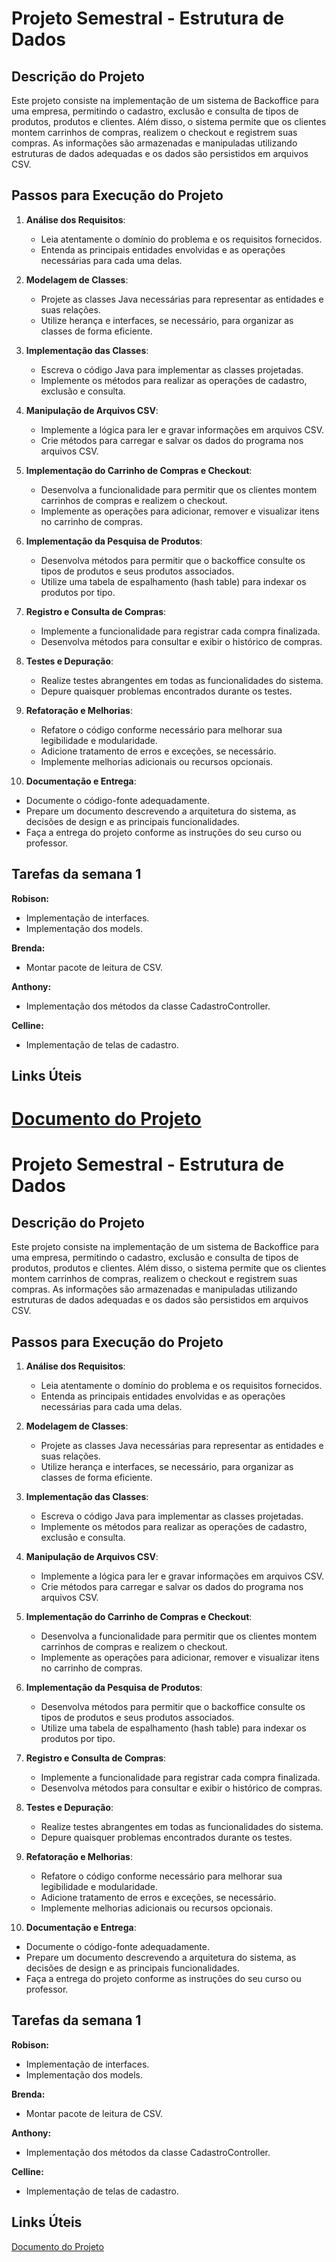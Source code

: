 
# Projeto Semestral - Estrutura de Dados

## Descrição do Projeto

Este projeto consiste na implementação de um sistema de Backoffice para uma empresa, permitindo o cadastro, exclusão e consulta de tipos de produtos, produtos e clientes. Além disso, o sistema permite que os clientes montem carrinhos de compras, realizem o checkout e registrem suas compras. As informações são armazenadas e manipuladas utilizando estruturas de dados adequadas e os dados são persistidos em arquivos CSV.

## Passos para Execução do Projeto

1. **Análise dos Requisitos**:
   - Leia atentamente o domínio do problema e os requisitos fornecidos.
   - Entenda as principais entidades envolvidas e as operações necessárias para cada uma delas.

2. **Modelagem de Classes**:
   - Projete as classes Java necessárias para representar as entidades e suas relações.
   - Utilize herança e interfaces, se necessário, para organizar as classes de forma eficiente.

3. **Implementação das Classes**:
   - Escreva o código Java para implementar as classes projetadas.
   - Implemente os métodos para realizar as operações de cadastro, exclusão e consulta.

4. **Manipulação de Arquivos CSV**:
   - Implemente a lógica para ler e gravar informações em arquivos CSV.
   - Crie métodos para carregar e salvar os dados do programa nos arquivos CSV.

5. **Implementação do Carrinho de Compras e Checkout**:
   - Desenvolva a funcionalidade para permitir que os clientes montem carrinhos de compras e realizem o checkout.
   - Implemente as operações para adicionar, remover e visualizar itens no carrinho de compras.

6. **Implementação da Pesquisa de Produtos**:
   - Desenvolva métodos para permitir que o backoffice consulte os tipos de produtos e seus produtos associados.
   - Utilize uma tabela de espalhamento (hash table) para indexar os produtos por tipo.

7. **Registro e Consulta de Compras**:
   - Implemente a funcionalidade para registrar cada compra finalizada.
   - Desenvolva métodos para consultar e exibir o histórico de compras.

8. **Testes e Depuração**:
   - Realize testes abrangentes em todas as funcionalidades do sistema.
   - Depure quaisquer problemas encontrados durante os testes.

9. **Refatoração e Melhorias**:
   - Refatore o código conforme necessário para melhorar sua legibilidade e modularidade.
   - Adicione tratamento de erros e exceções, se necessário.
   - Implemente melhorias adicionais ou recursos opcionais.

10. **Documentação e Entrega**:
   - Documente o código-fonte adequadamente.
   - Prepare um documento descrevendo a arquitetura do sistema, as decisões de design e as principais funcionalidades.
   - Faça a entrega do projeto conforme as instruções do seu curso ou professor.

## Tarefas da semana 1
**Robison:**
   - Implementação de interfaces.
   - Implementação dos models.

**Brenda:**
   - Montar pacote de leitura de CSV.

**Anthony:**
   - Implementação dos métodos da classe CadastroController.

**Celline:**
   - Implementação de telas de cadastro.

## Links Úteis
   [Documento do Projeto](https://drive.google.com/file/d/1HoB3tZRhxH5-TlB1KALZTOq1OcZcuttU/view)
=======
# Projeto Semestral - Estrutura de Dados

## Descrição do Projeto

Este projeto consiste na implementação de um sistema de Backoffice para uma empresa, permitindo o cadastro, exclusão e consulta de tipos de produtos, produtos e clientes. Além disso, o sistema permite que os clientes montem carrinhos de compras, realizem o checkout e registrem suas compras. As informações são armazenadas e manipuladas utilizando estruturas de dados adequadas e os dados são persistidos em arquivos CSV.

## Passos para Execução do Projeto

1. **Análise dos Requisitos**:
   - Leia atentamente o domínio do problema e os requisitos fornecidos.
   - Entenda as principais entidades envolvidas e as operações necessárias para cada uma delas.

2. **Modelagem de Classes**:
   - Projete as classes Java necessárias para representar as entidades e suas relações.
   - Utilize herança e interfaces, se necessário, para organizar as classes de forma eficiente.

3. **Implementação das Classes**:
   - Escreva o código Java para implementar as classes projetadas.
   - Implemente os métodos para realizar as operações de cadastro, exclusão e consulta.

4. **Manipulação de Arquivos CSV**:
   - Implemente a lógica para ler e gravar informações em arquivos CSV.
   - Crie métodos para carregar e salvar os dados do programa nos arquivos CSV.

5. **Implementação do Carrinho de Compras e Checkout**:
   - Desenvolva a funcionalidade para permitir que os clientes montem carrinhos de compras e realizem o checkout.
   - Implemente as operações para adicionar, remover e visualizar itens no carrinho de compras.

6. **Implementação da Pesquisa de Produtos**:
   - Desenvolva métodos para permitir que o backoffice consulte os tipos de produtos e seus produtos associados.
   - Utilize uma tabela de espalhamento (hash table) para indexar os produtos por tipo.

7. **Registro e Consulta de Compras**:
   - Implemente a funcionalidade para registrar cada compra finalizada.
   - Desenvolva métodos para consultar e exibir o histórico de compras.

8. **Testes e Depuração**:
   - Realize testes abrangentes em todas as funcionalidades do sistema.
   - Depure quaisquer problemas encontrados durante os testes.

9. **Refatoração e Melhorias**:
   - Refatore o código conforme necessário para melhorar sua legibilidade e modularidade.
   - Adicione tratamento de erros e exceções, se necessário.
   - Implemente melhorias adicionais ou recursos opcionais.

10. **Documentação e Entrega**:
   - Documente o código-fonte adequadamente.
   - Prepare um documento descrevendo a arquitetura do sistema, as decisões de design e as principais funcionalidades.
   - Faça a entrega do projeto conforme as instruções do seu curso ou professor.

## Tarefas da semana 1
**Robison:**
   - Implementação de interfaces.
   - Implementação dos models.

**Brenda:**
   - Montar pacote de leitura de CSV.

**Anthony:**
   - Implementação dos métodos da classe CadastroController.

**Celline:**
   - Implementação de telas de cadastro.

## Links Úteis
   [Documento do Projeto](https://drive.google.com/file/d/1HoB3tZRhxH5-TlB1KALZTOq1OcZcuttU/view)
